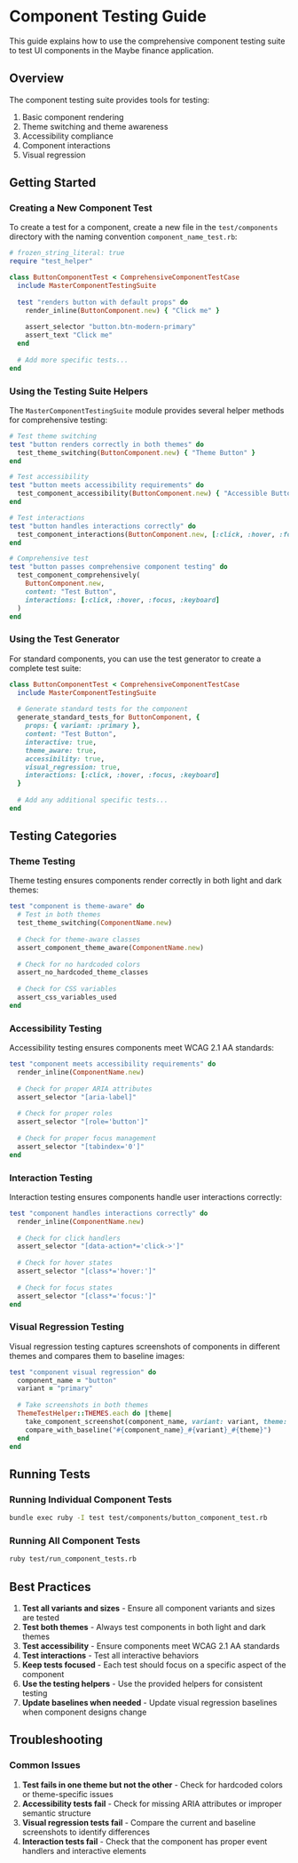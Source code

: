 # Component Testing Guide

This guide explains how to use the comprehensive component testing suite to test UI components in the Maybe finance application.

## Overview

The component testing suite provides tools for testing:

1. Basic component rendering
2. Theme switching and theme awareness
3. Accessibility compliance
4. Component interactions
5. Visual regression

## Getting Started

### Creating a New Component Test

To create a test for a component, create a new file in the `test/components` directory with the naming convention `component_name_test.rb`:

```ruby
# frozen_string_literal: true
require "test_helper"

class ButtonComponentTest < ComprehensiveComponentTestCase
  include MasterComponentTestingSuite
  
  test "renders button with default props" do
    render_inline(ButtonComponent.new) { "Click me" }
    
    assert_selector "button.btn-modern-primary"
    assert_text "Click me"
  end
  
  # Add more specific tests...
end
```

### Using the Testing Suite Helpers

The `MasterComponentTestingSuite` module provides several helper methods for comprehensive testing:

```ruby
# Test theme switching
test "button renders correctly in both themes" do
  test_theme_switching(ButtonComponent.new) { "Theme Button" }
end

# Test accessibility
test "button meets accessibility requirements" do
  test_component_accessibility(ButtonComponent.new) { "Accessible Button" }
end

# Test interactions
test "button handles interactions correctly" do
  test_component_interactions(ButtonComponent.new, [:click, :hover, :focus])
end

# Comprehensive test
test "button passes comprehensive component testing" do
  test_component_comprehensively(
    ButtonComponent.new,
    content: "Test Button",
    interactions: [:click, :hover, :focus, :keyboard]
  )
end
```

### Using the Test Generator

For standard components, you can use the test generator to create a complete test suite:

```ruby
class ButtonComponentTest < ComprehensiveComponentTestCase
  include MasterComponentTestingSuite
  
  # Generate standard tests for the component
  generate_standard_tests_for ButtonComponent, {
    props: { variant: :primary },
    content: "Test Button",
    interactive: true,
    theme_aware: true,
    accessibility: true,
    visual_regression: true,
    interactions: [:click, :hover, :focus, :keyboard]
  }
  
  # Add any additional specific tests...
end
```

## Testing Categories

### Theme Testing

Theme testing ensures components render correctly in both light and dark themes:

```ruby
test "component is theme-aware" do
  # Test in both themes
  test_theme_switching(ComponentName.new)
  
  # Check for theme-aware classes
  assert_component_theme_aware(ComponentName.new)
  
  # Check for no hardcoded colors
  assert_no_hardcoded_theme_classes
  
  # Check for CSS variables
  assert_css_variables_used
end
```

### Accessibility Testing

Accessibility testing ensures components meet WCAG 2.1 AA standards:

```ruby
test "component meets accessibility requirements" do
  render_inline(ComponentName.new)
  
  # Check for proper ARIA attributes
  assert_selector "[aria-label]"
  
  # Check for proper roles
  assert_selector "[role='button']"
  
  # Check for proper focus management
  assert_selector "[tabindex='0']"
end
```

### Interaction Testing

Interaction testing ensures components handle user interactions correctly:

```ruby
test "component handles interactions correctly" do
  render_inline(ComponentName.new)
  
  # Check for click handlers
  assert_selector "[data-action*='click->']"
  
  # Check for hover states
  assert_selector "[class*='hover:']"
  
  # Check for focus states
  assert_selector "[class*='focus:']"
end
```

### Visual Regression Testing

Visual regression testing captures screenshots of components in different themes and compares them to baseline images:

```ruby
test "component visual regression" do
  component_name = "button"
  variant = "primary"
  
  # Take screenshots in both themes
  ThemeTestHelper::THEMES.each do |theme|
    take_component_screenshot(component_name, variant: variant, theme: theme)
    compare_with_baseline("#{component_name}_#{variant}_#{theme}")
  end
end
```

## Running Tests

### Running Individual Component Tests

```bash
bundle exec ruby -I test test/components/button_component_test.rb
```

### Running All Component Tests

```bash
ruby test/run_component_tests.rb
```

## Best Practices

1. **Test all variants and sizes** - Ensure all component variants and sizes are tested
2. **Test both themes** - Always test components in both light and dark themes
3. **Test accessibility** - Ensure components meet WCAG 2.1 AA standards
4. **Test interactions** - Test all interactive behaviors
5. **Keep tests focused** - Each test should focus on a specific aspect of the component
6. **Use the testing helpers** - Use the provided helpers for consistent testing
7. **Update baselines when needed** - Update visual regression baselines when component designs change

## Troubleshooting

### Common Issues

1. **Test fails in one theme but not the other** - Check for hardcoded colors or theme-specific issues
2. **Accessibility tests fail** - Check for missing ARIA attributes or improper semantic structure
3. **Visual regression tests fail** - Compare the current and baseline screenshots to identify differences
4. **Interaction tests fail** - Check that the component has proper event handlers and interactive elements